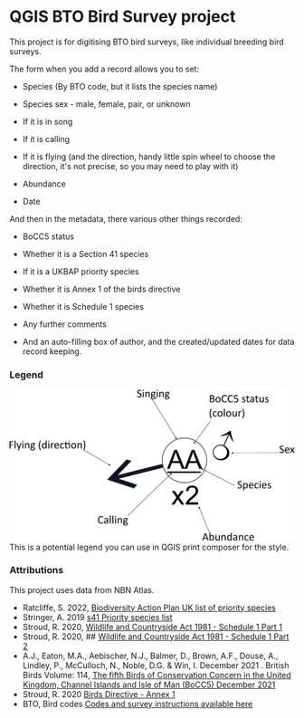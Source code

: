
  

# QGIS BTO Bird Survey project

  

This project is for digitising BTO bird surveys, like individual breeding bird surveys.

The form when you add a record allows you to set:

  

* Species (By BTO code, but it lists the species name)

* Species sex - male, female, pair, or unknown

* If it is in song

* If it is calling

* If it is flying (and the direction, handy little spin wheel to choose the direction, it's not precise, so you may need to play with it)

* Abundance

* Date

  

And then in the metadata, there various other things recorded:

* BoCC5 status

* Whether it is a Section 41 species

* If it is a UKBAP priority species

* Whether it is Annex 1 of the birds directive

* Whether it is Schedule 1 species

  

* Any further comments

* And an auto-filling box of author, and the created/updated dates for data record keeping.


### Legend

![Potential legend for QGIS print composer](BirdSurveyLegend.png)
This is a potential legend you can use in QGIS print composer for the style.


### Attributions
This project uses data from NBN Atlas.
* Ratcliffe, S. 2022, [Biodiversity Action Plan UK list of priority species](https://registry.nbnatlas.org/public/show/dr583 "view Data Resource page")
* Stringer, A. 2019 [s41 Priority species list](https://registry.nbnatlas.org/public/show/dr2017 "view Data Resource page")
* Stroud, R. 2020, [Wildlife and Countryside Act 1981 - Schedule 1 Part 1](https://registry.nbnatlas.org/public/show/dr560 "view Data Resource page")
* Stroud, R. 2020, ## [Wildlife and Countryside Act 1981 - Schedule 1 Part 2](https://registry.nbnatlas.org/public/show/dr561 "view Data Resource page")
* A.J., Eaton, M.A., Aebischer, N.J., Balmer, D., Brown, A.F., Douse, A., Lindley, P., McCulloch, N., Noble, D.G. & Win, I. December 2021 . British Birds Volume: 114,  [The fifth Birds of Conservation Concern in the United Kingdom, Channel Islands and Isle of Man (BoCC5) December 2021](https://registry.nbnatlas.org/public/show/dr2635 "view Data Resource page")
* Stroud, R. 2020 [Birds Directive - Annex 1](https://registry.nbnatlas.org/public/show/dr523 "view Data Resource page")
* BTO, Bird codes [Codes and survey instructions available here](https://www.bto.org/our-science/projects/bbs/taking-part/download-forms-instructions)
